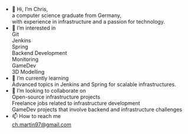 - 👋 Hi, I’m Chris,<br>
    a computer science graduate from Germany,<br>
    with experience in infrastructure and a passion for technology.
- 👀 I’m interested in<br>
    Git<br>
    Jenkins<br>
    Spring<br>
    Backend Development<br>
    Monitoring<br>
    GameDev<br>
    3D Modelling<br>
- 🌱 I’m currently learning<br>
    Advanced topics in Jenkins and Spring for scalable infrastructures.<br>
- 💞️ I’m looking to collaborate on<br>
    Open-source infrastructure projects<br>
    Freelance jobs related to infrastructure development<br>
    GameDev projects that involve backend and infrastructure challenges<br>
- 📫 How to reach me<br>
    ch.martin97@gmail.com

<!---
ChristianMa97/ChristianMa97 is a ✨ special ✨ repository because its `README.md` (this file) appears on your GitHub profile.
You can click the Preview link to take a look at your changes.
--->
